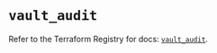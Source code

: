 # `vault_audit`

Refer to the Terraform Registry for docs: [`vault_audit`](https://registry.terraform.io/providers/hashicorp/vault/5.3.0/docs/resources/audit).
